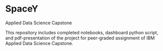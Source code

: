 # SpaceY
Applied Data Science Capstone

This repository includes completed notebooks, dashboard python script, and pdf-presentation of the project for peer-graded assignment of IBM Applied Data Science Capstone.
